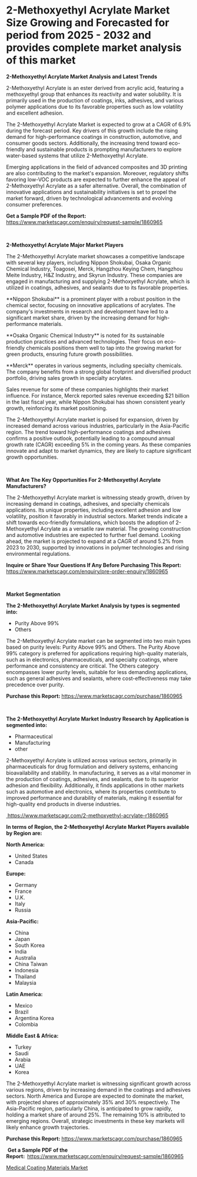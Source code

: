 <p><h1>2-Methoxyethyl Acrylate Market Size Growing and Forecasted for period from 2025 - 2032 and provides complete market analysis of this market</h1></p><p><strong>2-Methoxyethyl Acrylate Market Analysis and Latest Trends</strong></p>
<p><p>2-Methoxyethyl Acrylate is an ester derived from acrylic acid, featuring a methoxyethyl group that enhances its reactivity and water solubility. It is primarily used in the production of coatings, inks, adhesives, and various polymer applications due to its favorable properties such as low volatility and excellent adhesion.</p><p>The 2-Methoxyethyl Acrylate Market is expected to grow at a CAGR of 6.9% during the forecast period. Key drivers of this growth include the rising demand for high-performance coatings in construction, automotive, and consumer goods sectors. Additionally, the increasing trend toward eco-friendly and sustainable products is prompting manufacturers to explore water-based systems that utilize 2-Methoxyethyl Acrylate. </p><p>Emerging applications in the field of advanced composites and 3D printing are also contributing to the market's expansion. Moreover, regulatory shifts favoring low-VOC products are expected to further enhance the appeal of 2-Methoxyethyl Acrylate as a safer alternative. Overall, the combination of innovative applications and sustainability initiatives is set to propel the market forward, driven by technological advancements and evolving consumer preferences.</p></p>
<p><strong>Get a Sample PDF of the Report:&nbsp;</strong> <a href="https://www.marketscagr.com/enquiry/request-sample/1860965?utm_campaign=2667&utm_medium=2&utm_source=Github&utm_content=ia&utm_term=03042025&utm_id=2-methoxyethyl-acrylate">https://www.marketscagr.com/enquiry/request-sample/1860965</a></p>
<p>&nbsp;</p>
<p><strong>2-Methoxyethyl Acrylate Major Market Players</strong></p>
<p><p>The 2-Methoxyethyl Acrylate market showcases a competitive landscape with several key players, including Nippon Shokubai, Osaka Organic Chemical Industry, Toagosei, Merck, Hangzhou Keying Chem, Hangzhou Meite Industry, H&Z Industry, and Skyrun Industry. These companies are engaged in manufacturing and supplying 2-Methoxyethyl Acrylate, which is utilized in coatings, adhesives, and sealants due to its favorable properties.</p><p>**Nippon Shokubai** is a prominent player with a robust position in the chemical sector, focusing on innovative applications of acrylates. The company's investments in research and development have led to a significant market share, driven by the increasing demand for high-performance materials.</p><p>**Osaka Organic Chemical Industry** is noted for its sustainable production practices and advanced technologies. Their focus on eco-friendly chemicals positions them well to tap into the growing market for green products, ensuring future growth possibilities.</p><p>**Merck** operates in various segments, including specialty chemicals. The company benefits from a strong global footprint and diversified product portfolio, driving sales growth in specialty acrylates.</p><p>Sales revenue for some of these companies highlights their market influence. For instance, Merck reported sales revenue exceeding $21 billion in the last fiscal year, while Nippon Shokubai has shown consistent yearly growth, reinforcing its market positioning.</p><p>The 2-Methoxyethyl Acrylate market is poised for expansion, driven by increased demand across various industries, particularly in the Asia-Pacific region. The trend toward high-performance coatings and adhesives confirms a positive outlook, potentially leading to a compound annual growth rate (CAGR) exceeding 5% in the coming years. As these companies innovate and adapt to market dynamics, they are likely to capture significant growth opportunities.</p></p>
<p>&nbsp;</p>
<p><strong>What Are The Key Opportunities For 2-Methoxyethyl Acrylate Manufacturers?</strong></p>
<p><p>The 2-Methoxyethyl Acrylate market is witnessing steady growth, driven by increasing demand in coatings, adhesives, and specialty chemicals applications. Its unique properties, including excellent adhesion and low volatility, position it favorably in industrial sectors. Market trends indicate a shift towards eco-friendly formulations, which boosts the adoption of 2-Methoxyethyl Acrylate as a versatile raw material. The growing construction and automotive industries are expected to further fuel demand. Looking ahead, the market is projected to expand at a CAGR of around 5.2% from 2023 to 2030, supported by innovations in polymer technologies and rising environmental regulations.</p></p>
<p><strong>Inquire or Share Your Questions If Any Before Purchasing This Report:</strong> <a href="https://www.marketscagr.com/enquiry/pre-order-enquiry/1860965?utm_campaign=2667&utm_medium=2&utm_source=Github&utm_content=ia&utm_term=03042025&utm_id=2-methoxyethyl-acrylate">https://www.marketscagr.com/enquiry/pre-order-enquiry/1860965</a></p>
<p>&nbsp;</p>
<p><strong>Market Segmentation</strong></p>
<p><strong>The 2-Methoxyethyl Acrylate Market Analysis by types is segmented into:</strong></p>
<p><ul><li>Purity Above 99%</li><li>Others</li></ul></p>
<p><p>The 2-Methoxyethyl Acrylate market can be segmented into two main types based on purity levels: Purity Above 99% and Others. The Purity Above 99% category is preferred for applications requiring high-quality materials, such as in electronics, pharmaceuticals, and specialty coatings, where performance and consistency are critical. The Others category encompasses lower purity levels, suitable for less demanding applications, such as general adhesives and sealants, where cost-effectiveness may take precedence over purity.</p></p>
<p><strong>Purchase this Report:&nbsp;</strong><a href="https://www.marketscagr.com/purchase/1860965?utm_campaign=2667&utm_medium=2&utm_source=Github&utm_content=ia&utm_term=03042025&utm_id=2-methoxyethyl-acrylate">https://www.marketscagr.com/purchase/1860965</a></p>
<p>&nbsp;</p>
<p><strong>The 2-Methoxyethyl Acrylate Market Industry Research by Application is segmented into:</strong></p>
<p><ul><li>Pharmaceutical</li><li>Manufacturing</li><li>other</li></ul></p>
<p><p>2-Methoxyethyl Acrylate is utilized across various sectors, primarily in pharmaceuticals for drug formulation and delivery systems, enhancing bioavailability and stability. In manufacturing, it serves as a vital monomer in the production of coatings, adhesives, and sealants, due to its superior adhesion and flexibility. Additionally, it finds applications in other markets such as automotive and electronics, where its properties contribute to improved performance and durability of materials, making it essential for high-quality end products in diverse industries.</p></p>
<p><a href="https://www.marketscagr.com/2-methoxyethyl-acrylate-r1860965?utm_campaign=2667&utm_medium=2&utm_source=Github&utm_content=ia&utm_term=03042025&utm_id=2-methoxyethyl-acrylate">&nbsp;https://www.marketscagr.com/2-methoxyethyl-acrylate-r1860965</a></p>
<p><strong>In terms of Region, the 2-Methoxyethyl Acrylate Market Players available by Region are:</strong></p>
<p>
    <p> <strong> North America: </strong>
        <ul>
            <li>United States</li>
            <li>Canada</li>
        </ul>
        </p> 
    <p> <strong> Europe: </strong>
        <ul>
            <li>Germany</li>
            <li>France</li>
            <li>U.K.</li>
            <li>Italy</li>
            <li>Russia</li>
        </ul>
        </p> 
    <p> <strong> Asia-Pacific: </strong>
        <ul>
            <li>China</li>
            <li>Japan</li>
            <li>South Korea</li>
            <li>India</li>
            <li>Australia</li>
            <li>China Taiwan</li>
            <li>Indonesia</li>
            <li>Thailand</li>
            <li>Malaysia</li>
        </ul>
        </p> 
    <p> <strong> Latin America: </strong>
        <ul>
            <li>Mexico</li>
            <li>Brazil</li>
            <li>Argentina Korea</li>
            <li>Colombia</li>
        </ul>
        </p> 
    <p> <strong> Middle East & Africa: </strong>
        <ul>
            <li>Turkey</li>
            <li>Saudi</li>
            <li>Arabia</li>
            <li>UAE</li>
            <li>Korea</li>
        </ul>
    </p>
    </p>
<p><p>The 2-Methoxyethyl Acrylate market is witnessing significant growth across various regions, driven by increasing demand in the coatings and adhesives sectors. North America and Europe are expected to dominate the market, with projected shares of approximately 35% and 30% respectively. The Asia-Pacific region, particularly China, is anticipated to grow rapidly, holding a market share of around 25%. The remaining 10% is attributed to emerging regions. Overall, strategic investments in these key markets will likely enhance growth trajectories.</p></p>
<p><strong>Purchase this Report: </strong><a href="https://www.marketscagr.com/purchase/1860965?utm_campaign=2667&utm_medium=2&utm_source=Github&utm_content=ia&utm_term=03042025&utm_id=2-methoxyethyl-acrylate">https://www.marketscagr.com/purchase/1860965</a></p>
<p>&nbsp;<strong>Get a Sample PDF of the Report:&nbsp;&nbsp;</strong><a href="https://www.marketscagr.com/enquiry/request-sample/1860965?utm_campaign=2667&utm_medium=2&utm_source=Github&utm_content=ia&utm_term=03042025&utm_id=2-methoxyethyl-acrylate">https://www.marketscagr.com/enquiry/request-sample/1860965</a></p>
<p><strong></strong></p>
<p><p><a href="https://github.com/shirleenfraker87/Market-Research-Report-List-1/blob/main/medical-coating-materials-market.md?utm_campaign=2667&utm_medium=2&utm_source=Github&utm_content=ia&utm_term=03042025&utm_id=2-methoxyethyl-acrylate">Medical Coating Materials Market</a></p></p>